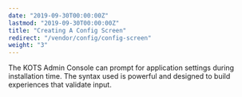 ```yaml
---
date: "2019-09-30T00:00:00Z"
lastmod: "2019-09-30T00:00:00Z"
title: "Creating A Config Screen"
redirect: "/vendor/config/config-screen"
weight: "3"
---
```


The KOTS Admin Console can prompt for application settings during installation time. The syntax used is powerful and designed to build experiences that validate input.

